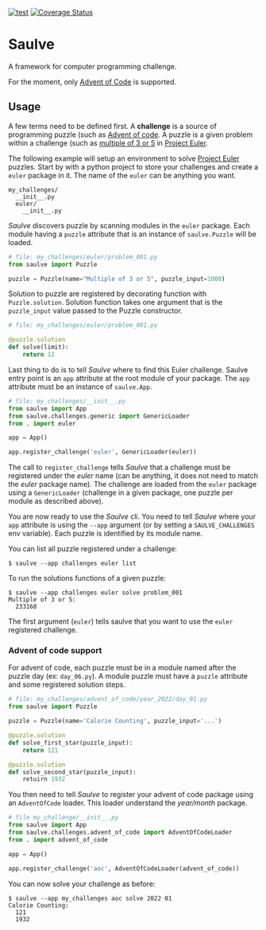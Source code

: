[![test](https://github.com/Nicals/saulve/actions/workflows/test.yml/badge.svg?branch=master)](https://github.com/Nicals/saulve/actions?query=workflow:test+event:push+branch:master)
[![Coverage Status](https://coveralls.io/repos/github/Nicals/saulve/badge.svg?branch=master&kill_cache=1)](https://coveralls.io/github/Nicals/saulve?branch=master)

Saulve
======

A framework for computer programming challenge.

For the moment, only [Advent of Code](https://adventofcode.com) is supported.

Usage
-----

A few terms need to be defined first.
A **challenge** is a source of programming puzzle (such as [Advent of code](https://adventofcode.com/).
A puzzle is a given problem within a challenge (such as [multiple of 3 or 5](https://projecteuler.net/problem=1) 
in [Project Euler](https://projecteuler.net/).

The following example will setup an environment to solve [Project Euler](https://projecteuler.net/)
puzzles.
Start by with a python project to store your challenges and create a `euler` package in it.
The name of the `euler` can be anything you want.

```
my_challenges/
  __init__.py
  euler/
    __init__.py
```

*Saulve* discovers puzzle by scanning modules in the `euler` package.
Each module having a `puzzle` attribute that is an instance of `saulve.Puzzle` will be loaded.

```python
# file: my_challenges/euler/problem_001.py
from saulve import Puzzle

puzzle = Puzzle(name="Multiple of 3 or 5", puzzle_input=1000)
```

Solution to puzzle are registered by decorating function with `Puzzle.solution`.
Solution function takes one argument that is the `puzzle_input` value passed to the Puzzle
constructor.

```python
# file: my_challenges/euler/problem_001.py

@puzzle.solution
def solve(limit):
    return 12
```

Last thing to do is to tell *Saulve* where to find this Euler challenge.
Saulve entry point is an `app` attribute at the root module of your package.
The `app` attribute must be an instance of `saulve.App`.

```python
# file: my_challenges/__init__.py
from saulve import App
from saulve.challenges.generic import GenericLoader
from . import euler

app = App()

app.register_challenge('euler', GenericLoader(euler))
```

The call to `register_challenge` tells *Saulve* that a challenge must be registered under the
*euler* name (can be anything, it does not need to match the *euler* package name).
The challenge are loaded from the `euler` package using a `GenericLoader` (challenge in a given
package, one puzzle per module as described above).

You are now ready to use the *Saulve* cli.
You need to tell *Saulve* where your `app` attribute is using the `--app` argument (or by setting a
`SAULVE_CHALLENGES` env variable).
Each puzzle is identified by its module name.

You can list all puzzle registered under a challenge:

```bash-session
$ saulve --app challenges euler list
```


To run the solutions functions of a given puzzle:

```bash-session
$ saulve --app challenges euler solve problem_001
Multiple of 3 or 5:
  233168
```

The first argument (`euler`) tells saulve that you want to use the `euler` registered challenge.


### Advent of code support

For advent of code, each puzzle must be in a module named after the puzzle day (ex: `day_06.py`).
A module puzzle must have a `puzzle` attribute and some registered solution steps.


```python
# file: my_challenges/advent_of_code/year_2022/day_01.py
from saulve import Puzzle

puzzle = Puzzle(name='Calorie Counting', puzzle_input='...')

@puzzle.solution
def solve_first_star(puzzle_input):
    return 121

@puzzle.solution
def solve_second_star(puzzle_input):
    retuirn 1932
```

You then need to tell *Saulve* to register your advent of code package using an `AdventOfCode`
loader.
This loader understand the *year/month* package.

```python
# file my_challenge/__init__.py
from saulve import App
from saulve.challenges.advent_of_code import AdventOfCodeLoader
from . import advent_of_code

app = App()

app.register_challenge('aoc', AdventOfCodeLoader(advent_of_code))
```

You can now solve your challenge as before:

```bash-session
$ saulve --app my_challenges aoc solve 2022 01
Calorie Counting:
  121
  1932
```
